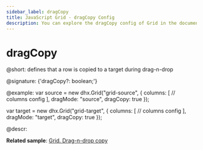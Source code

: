 ```yaml
---
sidebar_label: dragCopy
title: JavaScript Grid - dragCopy Config 
description: You can explore the dragCopy config of Grid in the documentation of the DHTMLX JavaScript UI library. Browse developer guides and API reference, try out code examples and live demos, and download a free 30-day evaluation version of DHTMLX Suite 7.
---
```


# dragCopy

@short: defines that a row is copied to a target during drag-n-drop

@signature: {'dragCopy?: boolean;'}

@example:
var source = new dhx.Grid("grid-source", {
    columns: [
        // columns config
    ],
    dragMode: "source", 
    dragCopy: true
});

var target = new dhx.Grid("grid-target", {
    columns: [
        // columns config
    ],
    dragMode: "target", 
    dragCopy: true
});

@descr: 

**Related sample**: [Grid. Drag-n-drop copy](https://snippet.dhtmlx.com/23slivyz)

[comment]: # (@related: grid/initialization.md#initialize-grid)

[comment]: # (@relatedapi: grid/api/grid_dragmode_config.md)

